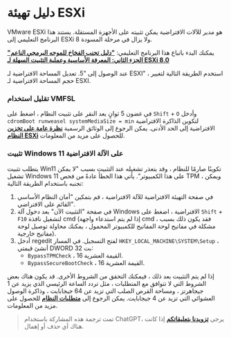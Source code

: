 # دليل تهيئة ESXi

VMware ESXi هو مدير للآلات الافتراضية يمكن تثبيته على الأجهزة المستقلة. يستند هذا البرنامج التعليمي إلى ESXi 8 ولا يزال في مرحلة المسودة.

يمكنك البدء باتباع هذا البرنامج التعليمي: [**"دليل تجنب الفخاخ للموجه البرمجي الناعم" الجزء الثاني: المعرفة الأساسية وعملية التثبيت السهلة لـ ESXi 8.0**](https://post.smzdm.com/p/a8x6o5on/p3/?sort_tab=hot/#comments)

عند الوصول إلى "5. تعديل المساحة الافتراضية لـ ESXI" ، استخدم الطريقة التالية لتغيير حجم المساحة الافتراضية لـ ESXI.

### تقليل استخدام VMFSL

في غضون 5 ثوانٍ بعد النقر على تثبيت النظام ، اضغط على `Shift` + `O` وأدخل `cdromBoot runweasel systemMediaSize = min` لتكوين الذاكرة الافتراضية الافتراضية إلى الحد الأدنى. يمكن الرجوع إلى الوثائق الرسمية [**نظرة عامة على تخزين النظام ESXi**](https://docs.vmware.com/en/VMware-vSphere/7.0/com.vmware.esxi.install.doc/GUID-474D003B-C6FB-465D-BC1B-5FD30F8E2209.html?hWord=N4IghgNiBcIM4E84BcCmBbAsqgJgSzAGU8AvVEAXyA#esxi-70-system-storage-links-2) للحصول على مزيد من المعلومات.

### تثبيت Windows 11 على الآلة الافتراضية

يتطلب تثبيت Win11 تكوينًا صارمًا للنظام ، وقد يتعذر تشغيله عند التثبيت بسبب "لا يمكن تشغيل Windows 11 على هذا الكمبيوتر". يأتي هذا الخطأ عادةً من فحص TPM ، ويمكن تجنبه باستخدام الطريقة التالية:

1. في صفحة التهيئة الافتراضية للآلة الافتراضية ، قم بتمكين "أمان النظام الأساسي القائم على الافتراضي".
2. في صفحة "التثبيت الآن" بعد دخول آلة Windows الافتراضية ، اضغط على `Shift` + `F10` لتشغيل نافذة cmd (إذا لم يتم استدعاء واجهة cmd ، فقد يكون ذلك بسبب مشكلة في مفاتيح لوحة المفاتيح للكمبيوتر المحمول ، يمكنك محاولة توصيل لوحة مفاتيح خارجية).
3. أدخل regedit لفتح التسجيل. في المسار `HKEY_LOCAL_MACHINE\SYSTEM\Setup` ، أنشئ قيمتي DWORD بت 32:
   - `BypassTPMCheck` ، القيمة العشرية 16.
   - `BypassSecureBootCheck` ، القيمة العشرية 16.

إذا لم يتم التثبيت بعد ذلك ، فيمكنك التحقق من الشروط الأخرى. قد يكون هناك بعض الشروط التي لا تتوافق مع المتطلبات ، مثل تردد الساعة الرئيسي الذي يزيد عن 1 جيجاهرتز ، ومساحة القرص الصلب التي تزيد عن 64 جيجابايت ، وذاكرة الوصول العشوائي التي تزيد عن 4 جيجابايت. يمكن الرجوع إلى [**متطلبات النظام**](https://www.microsoft.com/en-us/windows/windows-11-specifications?r=1) للحصول على مزيد من المعلومات.

> تمت ترجمة هذه المشاركة باستخدام ChatGPT، يرجى [**تزويدنا بتعليقاتكم**](https://github.com/linyuxuanlin/Wiki_MkDocs/issues/new) إذا كانت هناك أي حذف أو إهمال.